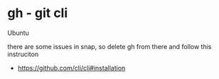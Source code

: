 # gh - git cli

Ubuntu

there are some issues in snap, so delete gh from there and follow this instruciton

- https://github.com/cli/cli#installation

